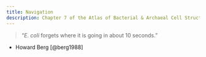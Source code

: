 ```yaml
---
title: Navigation
description: Chapter 7 of the Atlas of Bacterial & Archaeal Cell Structure covers the structures that microbes use to navigate through their environments
---
```

> “*E. coli* forgets where it is going in about 10 seconds.”  
- Howard Berg [@berg1988]

